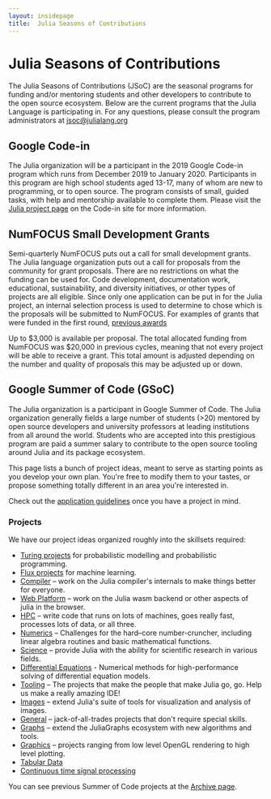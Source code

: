 ```yaml
---
layout: insidepage
title:  Julia Seasons of Contributions
---
```


# Julia Seasons of Contributions

The Julia Seasons of Contributions (JSoC) are the seasonal programs for funding and/or mentoring students and other developers to contribute to the open source ecosystem. Below are the current programs that the Julia Language is participating in. For any questions, please consult the program administrators at jsoc@julialang.org

## Google Code-in

The Julia organization will be a participant in the 2019 Google Code-in program which  runs from December 2019 to January 2020. Participants in this program are high school students aged 13-17, many of whom are new to programming, or to open source. The program consists of small, guided tasks, with help and mentorship available to complete them. Please visit the [Julia project page](https://codein.withgoogle.com/organizations/the-julia-programming-language/) on the Code-in site for more information.


## NumFOCUS Small Development Grants

Semi-quarterly NumFOCUS puts out a call for small development grants. The Julia language organization puts out a call for proposals from the community for grant proposals. There are no restrictions on what the funding can be used for. Code development, documentation work, educational, sustainability, and diversity initiatives, or other types of projects are all eligible. Since only one application can be put in for the Julia project, an internal selection process is used to determine to chose which is the proposals will be submitted to NumFOCUS. For examples of grants that were funded in the first round, [previous awards](https://www.numfocus.org/blog/numfocus-awards-development-grants-to-open-source-projects-spring-2018)

Up to $3,000 is available per proposal. The total allocated funding from NumFOCUS was $20,000 in previous cycles, meaning that not every project will be able to receive a grant. This total amount is adjusted depending on the number and quality of proposals this may be adjusted up or down.

## Google Summer of Code (GSoC)

The Julia organization is a participant in Google Summer of Code. The Julia organization generally fields a large number of students (>20) mentored by open source developers and university professors at leading institutions from all around the world. Students who are accepted into this prestigious program are paid a summer salary to contribute to the open source tooling around Julia and its package ecosystem.

This page lists a bunch of project ideas, meant to serve as starting points as you develop your own plan. You're free to modify them to your tastes, or propose something totally different in an area you're interested in.

Check out the [application guidelines](guidelines/) once you have a project in mind.

### Projects

We have our project ideas organized roughly into the skillsets required:

* [Turing projects](gsoc/turing.html) for probabilistic modelling and probabilistic programming.
* [Flux projects](https://fluxml.ai/gsoc.html) for machine learning.
* [Compiler](gsoc/compiler.html) – work on the Julia compiler's internals to make things better for everyone.
* [Web Platform](gsoc/wasm.html) – work on the Julia wasm backend or other aspects of julia in the browser.
* [HPC](gsoc/hpc.html) – write code that runs on lots of machines, goes really fast, processes lots of data, or all three.
* [Numerics](gsoc/numerics.html) – Challenges for the hard–core number-cruncher, including linear algebra routines and basic mathematical functions.
* [Science](gsoc/science.html) – provide Julia with the ability for scientific research in various fields.
* [Differential Equations](gsoc/diffeq.html) - Numerical methods for high-performance solving of differential equation models.
* [Tooling](gsoc/tooling.html) – The projects that make the people that make Julia go, go. Help us make a really amazing IDE!
* [Images](gsoc/images.html) – extend Julia's suite of tools for visualization and analysis of images.
* [General](gsoc/general.html) – jack-of-all-trades projects that don't require special skills.
* [Graphs](gsoc/graphs.html) – extend the JuliaGraphs ecosystem with new algorithms and tools.
* [Graphics](gsoc/graphics.html) – projects ranging from low level OpenGL rendering to high level plotting.
* [Tabular Data](gsoc/tables.html)
* [Continuous time signal processing](gsoc/kalmanbucy.html)

You can see previous Summer of Code projects at the [Archive page](archive.html).
